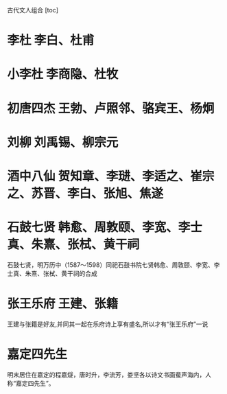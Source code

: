 古代文人组合
[toc]

# 李杜 李白、杜甫

# 小李杜 李商隐、杜牧

# 初唐四杰 王勃、卢照邻、骆宾王、杨炯

# 刘柳 刘禹锡、柳宗元

# 酒中八仙 贺知章、李琎、李适之、崔宗之、苏晋、李白、张旭、焦遂

# 石鼓七贤 韩愈、周敦颐、李宽、李士真、朱熹、张栻、黄干祠
石鼓七贤，明万历中（1587～1598）同祀石鼓书院七贤韩愈、周敦颐、李宽、李士真、朱熹、张栻、黄干祠的合成

# 张王乐府 王建、张籍
王建与张籍是好友,并同其一起在乐府诗上享有盛名,所以才有“张王乐府”一说

# 嘉定四先生
明末居住在嘉定的程嘉燧，唐时升，李流芳，娄坚各以诗文书画蜚声海内，人称“嘉定四先生”。